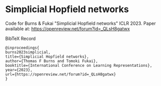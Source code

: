 # Simplicial Hopfield networks
Code for Burns &amp; Fukai "Simplicial Hopfield networks" ICLR 2023. Paper available at: https://openreview.net/forum?id=_QLsH8gatwx

BibTeX Record
```
@inproceedings{
burns2023simplicial,
title={Simplicial Hopfield networks},
author={Thomas F Burns and Tomoki Fukai},
booktitle={International Conference on Learning Representations},
year={2023},
url={https://openreview.net/forum?id=_QLsH8gatwx}
}
```
